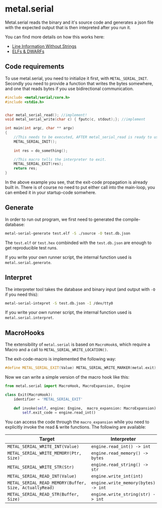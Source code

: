 # metal.serial

Metal.serial reads the binary and it's source code and generates a json file with the expected output that is then intepreted after you run it.  

You can find more details on how this works here:   

 * [Line Information Without Strings](https://embeddedartistry.com/blog/2020/06/29/metal-serial-capturing-file-line-information-without-using-strings/)
 * [ELFs & DWARFs](https://embeddedartistry.com/blog/2020/07/13/metal-serial-elfs-dwarfs/)  

## Code requirements

To use metal.serial, you need to initialize it first, with `METAL_SERIAL_INIT`. Secondly you need to provide a function that writes the bytes somewhere,
and one that reads bytes if you use bidirectional communication.

```cpp
#include <metal/serial/core.h>
#include <stdio.h>


char metal_serial_read(); //implement!
void metal_serial_write(char c) { fputc(c, stdout);}; //implement

int main(int argc, char ** argv)
{    
    //This needs to be executed, AFTER metal_serial_read is ready to use 
    METAL_SERIAL_INIT();
    
    int res = do_something();

    //This macro tells the interpreter to exit.
    METAL_SERIAL_EXIT(res);
    return res;
}

```

In the above example you see, that the exit-code propagation is already built in. There is of course no need to put either call into the main-loop, 
you can embed it in your startup-code somwhere. 
 
## Generate

In order to run out program, we first need to generated the compile-database:

```bash
metal-serial-generate test.elf -S ./source -O test.db.json
```

The `test.elf` or `test.hex` combinded with the `test.db.json` are enough to get reproducible test runs.

If you write your own runner script, the internal function used is `metal.serial.generate`. 

## Interpret

The interpreter tool takes the database and binary input (and output with `-O` if you need this):

```bash
metal-serial-intepret -S test.db.json -I /dev/tty0
```

If you write your own runner script, the internal function used is `metal.serial.interpret`.

## MacroHooks

The extensibility of `metal.serial` is based on `MacroHook`s, which require a Macro and a call to `METAL_SERIAL_WRITE_LOCATION()`.

The exit-code-macro is implemented the following way:

```cpp
#define METAL_SERIAL_EXIT(Value) METAL_SERIAL_WRITE_MARKER(metal.exit); METAL_SERIAL_WRITE_INT(Value);
```

Now we can write a simple version of the macro hook like this:

```python
from metal.serial import MacroHook, MacroExpansion, Engine

class Exit(MacroHook):
    identifier = 'METAL_SERIAL_EXIT'
    
    def invoke(self, engine: Engine,  macro_expansion: MacroExpansion):
        self.exit_code = engine.read_int()
```

You can access the code through the `macro_expansion` while you need to explicitly invoke the read & write functions. The following are available:

| Target | Interpreter |
|--------|-------------|
| `METAL_SERIAL_WRITE_INT(Value)` | `engine.read_int() -> int` |
| `METAL_SERIAL_WRITE_MEMORY(Ptr, Size)` | `engine.read_memory() -> bytes` | 
| `METAL_SERIAL_WRITE_STR(Str)` | `engine.read_string() -> str` |
| `METAL_SERIAL_READ_INT(Value)` | `engine.write_int(int)` |
| `METAL_SERIAL_READ_MEMORY(Buffer, Size, ActuallyRead)` | `engine.write_memory(bytes) -> int` | 
| `METAL_SERIAL_READ_STR(Buffer, Size)` | `engine.write_string(str) -> int` |